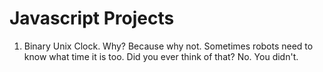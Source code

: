 # Javascript Projects

1. Binary Unix Clock.
  Why? Because why not. Sometimes robots need to know what time it is too. Did you ever think of that? No. You didn't.
